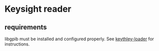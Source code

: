 # Keysight reader

## requirements
libgpib must be installed and configured properly. See [keythley-loader](https://github.com/kapot65/keithley-loader) for instructions.
